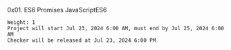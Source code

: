  0x01. ES6 Promises
JavaScriptES6

    Weight: 1
    Project will start Jul 23, 2024 6:00 AM, must end by Jul 25, 2024 6:00 AM
    Checker will be released at Jul 23, 2024 6:00 PM
